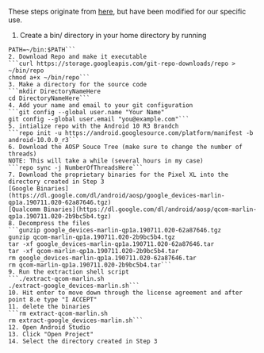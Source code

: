 These steps originate from [here](https://source.android.com/setup/build/downloading#getting-the-files), but have been modified for our specific use.
1. Create a bin/ directory in your home directory by running
```mkdir ~/bin
PATH=~/bin:$PATH```
2. Download Repo and make it executable
```curl https://storage.googleapis.com/git-repo-downloads/repo > ~/bin/repo
chmod a+x ~/bin/repo```
3. Make a directory for the source code
```mkdir DirectoryNameHere 
cd DirectoryNameHere```
4. Add your name and email to your git configuration
```git config --global user.name "Your Name"
git config --global user.email "you@example.com"```
5. intialize repo with the Android 10 R3 Brandch
```repo init -u https://android.googlesource.com/platform/manifest -b android-10.0.0_r3```
6. Download the AOSP Souce Tree (make sure to change the number of threads)
NOTE: This will take a while (several hours in my case)
```repo sync -j NumberOfThreadsHere```
7. Download the proprietary binaries for the Pixel XL into the directory created in Step 3
[Google Binaries](https://dl.google.com/dl/android/aosp/google_devices-marlin-qp1a.190711.020-62a87646.tgz)
[Qualcomm Binaries](https://dl.google.com/dl/android/aosp/qcom-marlin-qp1a.190711.020-2b9bc5b4.tgz)
8. Decompress the files
```gunzip google_devices-marlin-qp1a.190711.020-62a87646.tgz
gunzip qcom-marlin-qp1a.190711.020-2b9bc5b4.tgz
tar -xf google_devices-marlin-qp1a.190711.020-62a87646.tar
tar -xf qcom-marlin-qp1a.190711.020-2b9bc5b4.tar
rm google_devices-marlin-qp1a.190711.020-62a87646.tar
rm qcom-marlin-qp1a.190711.020-2b9bc5b4.tar```
9. Run the extraction shell script
```./extract-qcom-marlin.sh
./extract-google_devices-marlin.sh```
10. Hit enter to move down through the license agreement and after point 8.e type "I ACCEPT"
11. delete the binaries
```rm extract-qcom-marlin.sh
rm extract-google_devices-marlin.sh```
12. Open Android Studio
13. Click "Open Project"
14. Select the directory created in Step 3